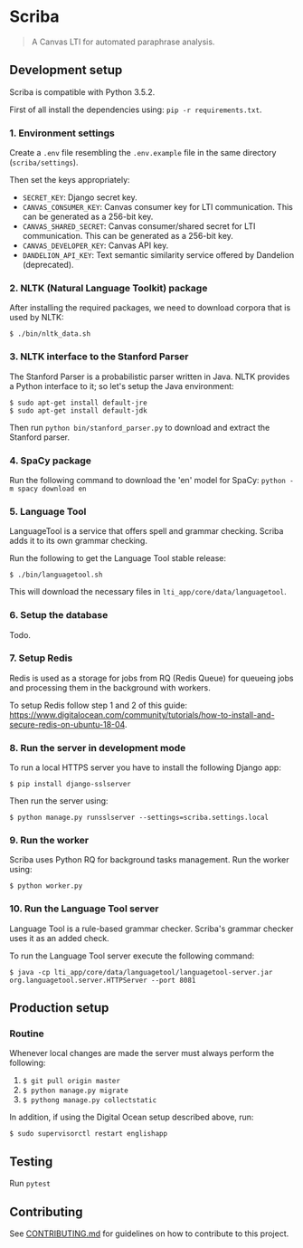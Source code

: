 # Scriba

> A Canvas LTI for automated paraphrase analysis.

## Development setup

Scriba is compatible with Python 3.5.2.

First of all install the dependencies using: `pip -r requirements.txt`.

### 1. Environment settings

Create a `.env` file resembling the `.env.example` file in the same directory (`scriba/settings`).

Then set the keys appropriately:
- `SECRET_KEY`: Django secret key.
- `CANVAS_CONSUMER_KEY`: Canvas consumer key for LTI communication. This can be generated as a 256-bit key.
- `CANVAS_SHARED_SECRET`: Canvas consumer/shared secret for LTI communication. This can be generated as a 256-bit key.
- `CANVAS_DEVELOPER_KEY`: Canvas API key.
- `DANDELION_API_KEY`: Text semantic similarity service offered by Dandelion (deprecated).

### 2. NLTK (Natural Language Toolkit) package

After installing the required packages, we need to download corpora that is used by NLTK:

```
$ ./bin/nltk_data.sh
```

### 3. NLTK interface to the Stanford Parser

The Stanford Parser is a probabilistic parser written in Java. NLTK provides a Python interface to it;
so let's setup the Java environment:

```
$ sudo apt-get install default-jre
$ sudo apt-get install default-jdk
```

Then run `python bin/stanford_parser.py` to download and extract the Stanford parser.

### 4. SpaCy package

Run the following command to download the 'en' model for SpaCy: `python -m spacy download en`

### 5. Language Tool

LanguageTool is a service that offers spell and grammar checking. Scriba adds it to its own grammar checking.

Run the following to get the Language Tool stable release:

```
$ ./bin/languagetool.sh
```

This will download the necessary files in `lti_app/core/data/languagetool`.

### 6. Setup the database

Todo.

### 7. Setup Redis

Redis is used as a storage for jobs from RQ (Redis Queue) for
queueing jobs and processing them in the background with
workers.

To setup Redis follow step 1 and 2 of this guide: https://www.digitalocean.com/community/tutorials/how-to-install-and-secure-redis-on-ubuntu-18-04.

### 8. Run the server in development mode

To run a local HTTPS server you have to install the following Django app:

```
$ pip install django-sslserver
```

Then run the server using:

```
$ python manage.py runsslserver --settings=scriba.settings.local
```

### 9. Run the worker

Scriba uses Python RQ for background tasks management.
Run the worker using:

```
$ python worker.py
```

### 10. Run the Language Tool server

Language Tool is a rule-based grammar checker. Scriba's
grammar checker uses it as an added check.

To run the Language Tool server execute the following command:

```
$ java -cp lti_app/core/data/languagetool/languagetool-server.jar org.languagetool.server.HTTPServer --port 8081
```

## Production setup

### Routine

Whenever local changes are made the server must always perform the following:

1. `$ git pull origin master`
2. `$ python manage.py migrate`
3. `$ pythong manage.py collectstatic`

In addition, if using the Digital Ocean setup described above, run:

```
$ sudo supervisorctl restart englishapp
```

## Testing

Run `pytest`

## Contributing

See [CONTRIBUTING.md](CONTRIBUTING.md) for guidelines on how to contribute to this project.
